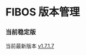 # FIBOS 版本管理

### 当前稳定版

当前最新版本 [v1.7.1.7](https://github.com/FIBOS-Community/Archives/releases/tag/v1.7.1.7)